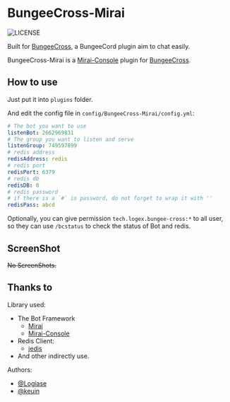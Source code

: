 # BungeeCross-Mirai

![LICENSE](https://img.shields.io/github/license/Logiase/BungeeCross-Mirai?style=flat-square)

Built for [BungeeCross](https://github.com/keuin/BungeeCross), a BungeeCord plugin aim to chat easily.

BungeeCross-Mirai is a [Mirai-Console](https://github.com/mamoe/mirai-console) plugin for [BungeeCross](https://github.com/keuin/BungeeCross).

## How to use

Just put it into `plugins` folder.

And edit the config file in `config/BungeeCross-Mirai/config.yml`:

``` yaml
# The bot you want to use
listenBot: 2662969831
# The group you want to listen and serve
listenGroup: 749597899
# redis address
redisAddress: redis
# redis port
redisPort: 6379
# redis db
redisDB: 0
# redis password
# if there is a `#` in password, do not forget to wrap it with ''
redisPass: abcd
```

Optionally, you can give permission `tech.logex.bungee-cross:*` to all user, so they can use `/bcstatus` to check the status of Bot and redis.

## ScreenShot

~~No ScreenShots.~~

## Thanks to

Library used:

- The Bot Framework
  - [Mirai](https://github.com/mamoe/mirai)
  - [Mirai-Console](https://github.com/mamoe/mirai-console)
- Redis Client:
  - [jedis](https://github.com/redis/jedis)
- And other indirectly use.

Authors:

- [@Logiase](https://github.com/Logiase)
- [@keuin](https://github.com/keuin)
